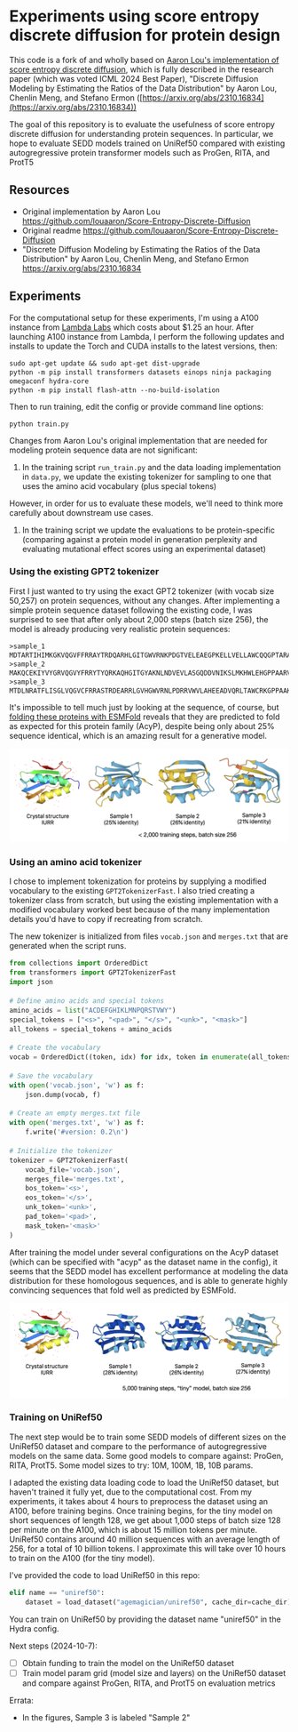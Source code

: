 # Experiments using score entropy discrete diffusion for protein design 

This code is a fork of and wholly based on [Aaron Lou's implementation of score entropy discrete diffusion](https://github.com/louaaron/Score-Entropy-Discrete-Diffusion), which is fully described in the research paper (which was voted ICML 2024 Best Paper), "Discrete Diffusion Modeling by Estimating the Ratios of the Data Distribution" by Aaron Lou, Chenlin Meng, and Stefano Ermon ([https://arxiv.org/abs/2310.16834](https://arxiv.org/abs/2310.16834))

The goal of this repository is to evaluate the usefulness of score entropy discrete diffusion for understanding protein sequences. In particular, we hope to evaluate SEDD models trained on UniRef50 compared with existing autogregressive protein transformer models such as ProGen, RITA, and ProtT5


## Resources  

- Original implementation by Aaron Lou https://github.com/louaaron/Score-Entropy-Discrete-Diffusion 
- Original readme https://github.com/louaaron/Score-Entropy-Discrete-Diffusion 
- "Discrete Diffusion Modeling by Estimating the Ratios of the Data Distribution" by Aaron Lou, Chenlin Meng, and Stefano Ermon https://arxiv.org/abs/2310.16834


## Experiments 

For the computational setup for these experiments, I'm using a A100 instance from [Lambda Labs](https://lambdalabs.com) which costs about $1.25 an hour. After launching A100 instance from Lambda, I perform the following updates and installs to update the Torch and CUDA installs to the latest versions, then:

```
sudo apt-get update && sudo apt-get dist-upgrade
python -m pip install transformers datasets einops ninja packaging omegaconf hydra-core 
python -m pip install flash-attn --no-build-isolation
```

Then to run training, edit the config or provide command line options:  

```shell 
python train.py 
```

Changes from Aaron Lou's original implementation that are needed for modeling protein sequence data are not significant: 

1. In the training script `run_train.py` and the data loading implementation in `data.py`, we update the existing tokenizer for sampling to one that uses the amino acid vocabulary (plus special tokens)

However, in order for us to evaluate these models, we'll need to think more carefully about downstream use cases. 

1. In the training script we update the evaluations to be protein-specific (comparing against a protein model in generation perplexity and evaluating mutational effect scores using an experimental dataset)

### Using the existing GPT2 tokenizer

First I just wanted to try using the exact GPT2 tokenizer (with vocab size 50,257) on protein sequences, without any changes. After implementing a simple protein sequence dataset following the existing code, I was surprised to see that after only about 2,000 steps (batch size 256), the model is already producing very realistic protein sequences: 

```
>sample_1
MDTARTIHIMKGKVQGVFFRRAYTRDQARHLGITGWVRNKPDGTVELEAEGPKELLVELLAWCQQGPTARADVDDVDKVIWEPARGIKDFIIR
>sample_2
MAKQCEKIYVYGRVQGVYFRRYTYQRKAQHGITGYAKNLNDVEVLASGQDDVNIKSLMKHWLEHGPPAARVDHVEKTIEYRGRYDSFKIRY
>sample_3
MTDLNRATFLISGLVQGVCFRRASTRDEARRLGVHGWVRNLPDRRVWVLAHEEADVQRLTAWCRKGPPAAKVTEITEREAPGILEGQFLIRGSSDLDRFHVPAG
```

It's impossible to tell much just by looking at the sequence, of course, but [folding these proteins with ESMFold](https://esmatlas.com/resources?action=fold) reveals that they are predicted to fold as expected for this protein family (AcyP), despite being only about 25% sequence identical, which is an amazing result for a generative model. 

![Samples from the SEDD model at 2,000 steps](img/folded.png)


### Using an amino acid tokenizer 

I chose to implement tokenization for proteins by supplying a modified vocabulary to the existing `GPT2TokenizerFast`. I also tried creating a tokenizer class from scratch, but using the existing implementation with a modified vocabulary worked best because of the many implementation details you'd have to copy if recreating from scratch. 

The new tokenizer is initialized from files `vocab.json` and `merges.txt` that are generated when the script runs. 

```python 
from collections import OrderedDict
from transformers import GPT2TokenizerFast
import json

# Define amino acids and special tokens
amino_acids = list("ACDEFGHIKLMNPQRSTVWY")
special_tokens = ["<s>", "<pad>", "</s>", "<unk>", "<mask>"]
all_tokens = special_tokens + amino_acids

# Create the vocabulary
vocab = OrderedDict((token, idx) for idx, token in enumerate(all_tokens))

# Save the vocabulary
with open('vocab.json', 'w') as f:
    json.dump(vocab, f)

# Create an empty merges.txt file
with open('merges.txt', 'w') as f:
    f.write('#version: 0.2\n')

# Initialize the tokenizer
tokenizer = GPT2TokenizerFast(
    vocab_file='vocab.json',
    merges_file='merges.txt',
    bos_token='<s>',
    eos_token='</s>',
    unk_token='<unk>',
    pad_token='<pad>',
    mask_token='<mask>'
)
```

After training the model under several configurations on the AcyP dataset (which can be specified with "acyp" as the dataset name in the config), it seems that the SEDD model has excellent performance at modeling the data distribution for these homologous sequences, and is able to generate highly convincing sequences that fold well as predicted by ESMFold. 

![Samples from the modified SEDD model at 5,000 steps](img/folded2.png)


### Training on UniRef50 

The next step would be to train some SEDD models of different sizes on the UniRef50 dataset and compare to the performance of autogregressive models on the same data. Some good models to compare against: ProGen, RITA, ProtT5. Some model sizes to try: 10M, 100M, 1B, 10B params. 

I adapted the existing data loading code to load the UniRef50 dataset, but haven't trained it fully yet, due to the computational cost. From my experiments, it takes about 4 hours to preprocess the dataset using an A100, before training begins. Once training begins, for the tiny model on short sequences of length 128, we get about 1,000 steps of batch size 128 per minute on the A100, which is about 15 million tokens per minute. UniRef50 contains around 40 million sequences with an average length of 256, for a total of 10 billion tokens. I approximate this will take over 10 hours to train on the A100 (for the tiny model). 

I've provided the code to load UniRef50 in this repo:

```python 
elif name == "uniref50":
    dataset = load_dataset("agemagician/uniref50", cache_dir=cache_dir)
```

You can train on UniRef50 by providing the dataset name "uniref50" in the Hydra config. 

Next steps (2024-10-7): 

- [ ] Obtain funding to train the model on the UniRef50 dataset
- [ ] Train model param grid (model size and layers) on the UniRef50 dataset and compare against ProGen, RITA, and ProtT5 on evaluation metrics  

Errata: 

- In the figures, Sample 3 is labeled "Sample 2" 